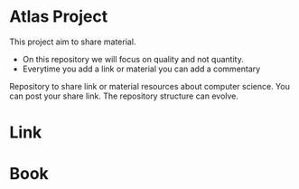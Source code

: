 # Atlas Project
This project aim to share material.
- On this repository we will focus on quality and not quantity.
- Everytime you add a link or material you can add a commentary

Repository to share link or material resources about computer science.
You can post your share link. The repository structure can evolve.

# Link

# Book
